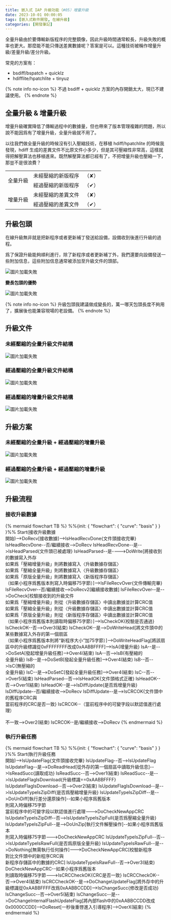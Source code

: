 ```yaml
---
title: 嵌入式 IAP 升級功能（#05）增量升級
date: 2023-10-01 00:00:05
tags: [嵌入式軟件開發, 在線升級]
categories: [開發筆記]
---
```


全量升級由於要傳輸新版程序的完整鏡像，因此升級時間通常較長，升級失敗的概率也更大。那麼能不能只傳送差異數據呢？答案是可以。這種技術被稱作增量升級/差量升級/差分升級。

常見的方案有：

- bsdiff/bspatch + quicklz
- hdifflite/hpatchlite + tinyuz

{% note info no-icon %}
不過 bsdiff + quicklz 方案的內存開銷太大，現已不建議使用。
{% endnote %}

<!-- more -->

## 全量升級 & 增量升級

增量升級確實降低了傳輸過程中的數據量，但也帶來了版本管理複雜的問題，所以說不能因爲有了增量升級，全量升級就不用了。

以往我們做全量升級的時候沒有引入壓縮技術，在移植 hdiff/hpatchlite 的時候我發現，hdiff 生成的差異文件不比原文件小多少，但是其可壓縮性非常高，這樣就得把解壓算法也移植進來。既然解壓算法都已經有了，不把增量升級也壓縮一下，那豈不是很浪費？

<table>
<tbody>
<!--  -->
<tr>
    <td align="center" rowspan="2">全量升級</td>
    <td align="center">未經壓縮的新版程序</td>
    <td align="center">（✘）</td>
</tr>
<tr>
    <td align="center">經過壓縮的新版程序</td>
    <td align="center">（✔）</td>
</tr>
<!--  -->
<tr>
    <td align="center" rowspan="2">增量升級</td>
    <td align="center">未經壓縮的差異文件</td>
    <td align="center">（✘）</td>
</tr>
<tr>
    <td align="center">經過壓縮的差異文件</td>
    <td align="center">（✔）</td>
</tr>
</tbody>
</table>

## 升級包頭

在線升級無非就是把新程序或者更新補丁發送給設備，設備收到後進行升級的過程。

爲了保證升級能夠順利進行，除了新程序或者更新補丁外，我們還要向設備發送一些附加信息，這些附加信息通常被添加至升級文件的頭部。

![圖片加載失敗](update.head.png)

**變長包頭的優勢**

![圖片加載失敗](update.head.scalable.png)

{% note info no-icon %}
升級包頭我建議做成變長的，萬一哪天包頭長度不夠用了，擴展後也能兼容現場的老設備。
{% endnote %}

## 升級文件

### 未經壓縮的全量升級文件結構

![圖片加載失敗](update.file.1.raw.full.png)

### 經過壓縮的全量升級文件結構

![圖片加載失敗](update.file.2.zip.full.png)

### 經過壓縮的增量升級文件結構

![圖片加載失敗](update.file.4.zip.diff.png)

## 升級方案

### 未經壓縮的全量升級 + 經過壓縮的增量升級

![圖片加載失敗](update.plan.1.raw.full+zip.diff.png)

### 經過壓縮的全量升級 + 經過壓縮的增量升級

![圖片加載失敗](update.plan.2.zip.full+zip.diff.png)

## 升級流程

### 接收升級數據

{% mermaid flowchart TB %}
%%{init: { "flowchart": { "curve": "basis" } } }%%
Start(接收升級數據<br>開始)-->DoRecv[接收數據]-->IsHeadRecvDone{文件頭接收完畢}
IsHeadRecvDone--否/繼續接收-->DoRecv
IsHeadRecvDone--是-->IsHeadParsed{文件頭已被處理}
IsHeadParsed--是---->DoWrite[將接收到的數據寫入外存<br>如果爲「壓縮增量升級」則將數據寫入〈升級數據存儲區〉<br>如果爲「壓縮全量升級」則將數據寫入〈升級數據存儲區〉<br>如果爲「原版全量升級」則將數據寫入〈新版程序存儲區〉<br>（如果小程序爲舊版本則寫入時偏移75字節）]-->IsFileRecvOver{文件傳輸完畢}
IsFileRecvOver--否/繼續接收-->DoRecv2[繼續接收數據]
IsFileRecvOver--是-->DoCheck[校驗接收到的升級文件<br>如果爲「壓縮增量升級」則從〈升級數據存儲區〉中讀出數據並計算CRC值<br>如果爲「壓縮全量升級」則從〈升級數據存儲區〉中讀出數據並計算CRC值<br>如果爲「原版全量升級」則從〈新版程序存儲區〉中讀出數據並計算CRC值<br>（如果小程序爲舊版本則讀取時偏移75字節）]-->IsCheckOK{校驗是否通過}
IsCheckOK--否-->Over3(結束)
IsCheckOK--是-->DoWriteHead[將文件頭中的某些數據寫入外存的第一個扇區<br>（如果小程序爲舊版本則將“新程序大小”加75字節）]-->DoWriteHeadFlag[將該扇區中的升級標識從0xFFFFFFFF改成0xAABBFFFF]-->IsA{增量升級}
IsA--是-->DoSetA[發起增量升級任務]-->Over4(結束)
IsA--否-->IsB{有壓縮的<br>全量升級}
IsB--是-->DoSetB[發起全量升級任務]-->Over4(結束)
IsB--否-->IsC{無壓縮的<br>全量升級}
IsC--是-->DoSetC[發起全量升級任務]-->Over4(結束)
IsC--否-->Over5(結束)
IsHeadParsed--否-->IsHeadOK{文件頭格式正確}
IsHeadOK--否-->Over1(結束)
IsHeadOK--是-->IsDiffUpdate{是否爲增量升級}
IsDiffUpdate--否/繼續接收-->DoRecv
IsDiffUpdate--是-->IsCRCOK{文件頭中的舊程序CRC與<br>當前程序的CRC是否一致}
IsCRCOK--（當前程序中的可變字段以默認值進行處理）<br><br>不一致-->Over2(結束)
IsCRCOK--是/繼續接收-->DoRecv
{% endmermaid %}

### 執行升級任務

{% mermaid flowchart TB %}
%%{init: { "flowchart": { "curve": "basis" } } }%%
Start(執行升級任務<br>開始)-->IsUpdateFlag{文件頭接收完畢}
IsUpdateFlag--否-->IsUpdateFlag
IsUpdateFlag--是-->DoReadHead[從外存的第一個扇區中讀取升級信息]-->IsReadSucc{讀取成功}
IsReadSucc--否-->Over1(結束)
IsReadSucc--是-->IsUpdateFlagIsDownload{升級標識==0xAABBFFFF}
IsUpdateFlagIsDownload--否-->Over2(結束)
IsUpdateFlagIsDownload--是-->IsUpdateTypeIsZipDiff{是否爲壓縮增量升級}
IsUpdateTypeIsZipDiff--是-->DoUnDiff[執行差分還原操作]--如果小程序爲舊版本<br>則寫入時偏移75字節<br>當前程序中的可變字段以默認值進行處理--->DoCheckNewAppCRC
IsUpdateTypeIsZipDiff--否-->IsUpdateTypeIsZipFull{是否爲壓縮全量升級}
IsUpdateTypeIsZipFull--是-->DoUnZip[執行文件解壓操作]--如果小程序爲舊版本<br>則寫入時偏移75字節--->DoCheckNewAppCRC
IsUpdateTypeIsZipFull--否-->IsUpdateTypeIsRawFull{是否爲原版全量升級}
IsUpdateTypeIsRawFull--是-->DoNothing[無需執行任何操作]--->DoCheckNewAppCRC[校驗新程序<br>對比文件頭中的新程序CRC與<br>新程序存儲區中的數據的CRC]
IsUpdateTypeIsRawFull--否-->Over3(結束)
DoCheckNewAppCRC--如果小程序爲舊版本<br>則讀取時偏移75字節--->IsCRCCheckOK{CRC是否一致}
IsCRCCheckOK--否-->Over4(結束)
IsCRCCheckOK--是-->DoChangeUpdateFlag[將外存中的升級標識從0xAABBFFFF改爲0xAABBCCDD]-->IsChangeSucc{修改是否成功}
IsChangeSucc--否-->Over5(結束)
IsChangeSucc--是-->DoChangeInternalFlashUpdateFlag[將內部flash中的0xAABBCCDD改成0x0000CCDD]-->DoReset[一秒後重啓進入引導程序]-->OverX(結束)
{% endmermaid %}
